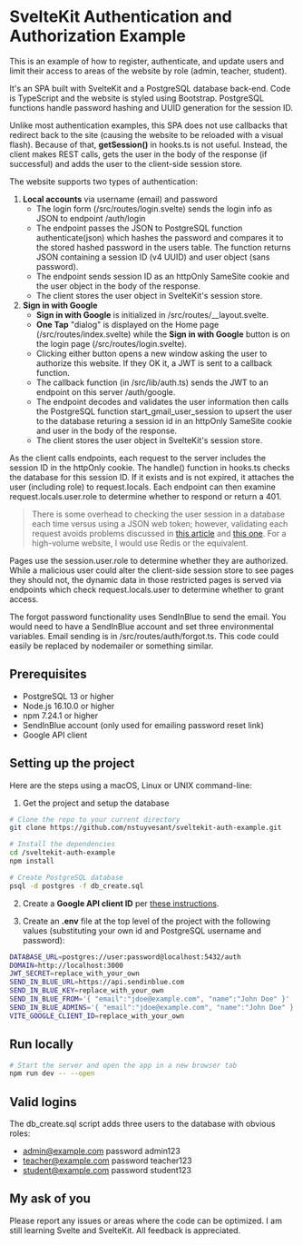 # SvelteKit Authentication and Authorization Example

This is an example of how to register, authenticate, and update users and limit their access to
areas of the website by role (admin, teacher, student).

It's an SPA built with SvelteKit and a PostgreSQL database back-end. Code is TypeScript and the website is styled using Bootstrap. PostgreSQL functions handle password hashing and UUID generation for the session ID. 

Unlike most authentication examples, this SPA does not use callbacks that redirect back to the site (causing the website to be reloaded with a visual flash). Because of that, **getSession()** in hooks.ts is not useful. Instead, the client makes REST calls, gets the user in the body of the response (if successful) and adds the user to the client-side session store.

The website supports two types of authentication:
1. **Local accounts** via username (email) and password
   - The login form (/src/routes/login.svelte) sends the login info as JSON to endpoint /auth/login
   - The endpoint passes the JSON to PostgreSQL function authenticate(json) which hashes the password and compares it to the stored hashed password in the users table. The function returns JSON containing a session ID (v4 UUID) and user object (sans password).
   - The endpoint sends session ID as an httpOnly SameSite cookie and the user object in the body of the response.
   - The client stores the user object in SvelteKit's session store.
2. **Sign in with Google**
   - **Sign in with Google** is initialized in /src/routes/__layout.svelte.
   - **One Tap** "dialog" is displayed on the Home page (/src/routes/index.svelte) while the **Sign in with Google** button is on the login page (/src/routes/login.svelte).
   - Clicking either button opens a new window asking the user to authorize this website. If they OK it, a JWT is sent to a callback function.
   - The callback function (in /src/lib/auth.ts) sends the JWT to an endpoint on this server /auth/google.
   - The endpoint decodes and validates the user information then calls the PostgreSQL function start_gmail_user_session to upsert the user to the database returing a session id in an httpOnly SameSite cookie and user in the body of the response.
   - The client stores the user object in SvelteKit's session store.

As the client calls endpoints, each request to the server includes the session ID in the httpOnly cookie. The handle() function in hooks.ts checks the database for this session ID. If it exists and is not expired, it attaches the user (including role) to request.locals. Each endpoint can then examine request.locals.user.role to determine whether to respond or return a 401.

> There is some overhead to checking the user session in a database each time versus using a JSON web token; however, validating each request avoids problems discussed in [this article](https://redis.com/blog/json-web-tokens-jwt-are-dangerous-for-user-sessions/) and [this one](https://scotch.io/bar-talk/why-jwts-suck-as-session-tokens). For a high-volume website, I would use Redis or the equivalent.

Pages use the session.user.role to determine whether they are authorized. While a malicious user could alter the client-side session store to see pages they should not, the dynamic data in those restricted pages is served via endpoints which check request.locals.user to determine whether to grant access.

The forgot password functionality uses SendInBlue to send the email. You would need to have a SendInBlue account and set three environmental variables. Email sending is in /src/routes/auth/forgot.ts. This code could easily be replaced by nodemailer or something similar.

## Prerequisites
- PostgreSQL 13 or higher
- Node.js 16.10.0 or higher
- npm 7.24.1 or higher
- SendInBlue account (only used for emailing password reset link)
- Google API client

## Setting up the project

Here are the steps using a macOS, Linux or UNIX command-line:

1. Get the project and setup the database
```bash
# Clone the repo to your current directory
git clone https://github.com/nstuyvesant/sveltekit-auth-example.git

# Install the dependencies
cd /sveltekit-auth-example
npm install

# Create PostgreSQL database
psql -d postgres -f db_create.sql
```

2. Create a **Google API client ID** per [these instructions](https://developers.google.com/identity/gsi/web/guides/get-google-api-clientid).

3. Create an **.env** file at the top level of the project with the following values (substituting your own id and PostgreSQL username and password):
```bash
DATABASE_URL=postgres://user:password@localhost:5432/auth
DOMAIN=http://localhost:3000
JWT_SECRET=replace_with_your_own
SEND_IN_BLUE_URL=https://api.sendinblue.com
SEND_IN_BLUE_KEY=replace_with_your_own
SEND_IN_BLUE_FROM='{ "email":"jdoe@example.com", "name":"John Doe" }'
SEND_IN_BLUE_ADMINS='{ "email":"jdoe@example.com", "name":"John Doe" }'
VITE_GOOGLE_CLIENT_ID=replace_with_your_own
```

## Run locally

```bash
# Start the server and open the app in a new browser tab
npm run dev -- --open
```

## Valid logins

The db_create.sql script adds three users to the database with obvious roles:
- admin@example.com password admin123
- teacher@example.com password teacher123
- student@example.com password student123

## My ask of you

Please report any issues or areas where the code can be optimized. I am still learning Svelte and SvelteKit. All feedback is appreciated.